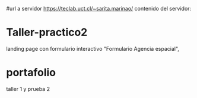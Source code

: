 #url a servidor 
https://teclab.uct.cl/~sarita.marinao/ 
contenido del servidor:
# Taller-practico2
 landing page con formulario interactivo "Formulario Agencia espacial",
# portafolio
 taller 1 y prueba 2
